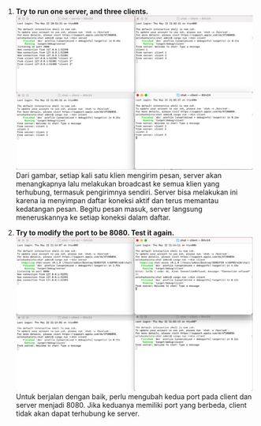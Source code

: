 1. **Try to run one server, and three clients.**
![2.1](img/2.1.png)
Dari gambar, setiap kali satu klien mengirim pesan, server akan menangkapnya lalu melakukan broadcast ke semua klien yang terhubung, termasuk pengirimnya sendiri. Server bisa melakukan ini karena ia menyimpan daftar koneksi aktif dan terus memantau kedatangan pesan. Begitu pesan masuk, server langsung meneruskannya ke setiap koneksi dalam daftar.

2. **Try to modify the port to be 8080. Test it again.**
![2.2](img/2.2.png)
Untuk berjalan dengan baik, perlu mengubah kedua port pada client dan server menjadi 8080. Jika keduanya memiliki port yang berbeda, client tidak akan dapat terhubung ke server.






